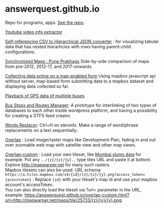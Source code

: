 # answerquest.github.io
Repo for programs, apps. [See the repo](https://github.com/answerquest/answerquest.github.io).

[Youtube video info extractor](youtube-info-extractor.html)

[Self-referencing CSV to Hierarchical JSON converter](selfrefCSV_2_hierarchJSON.html) : for visualizing tabular data that has nested hierarhcies with rows having parent-child configurations.

[Synchronized Maps : Pune Prabhags](pune_07-12-17_sync.html) Side-by-side comparison of maps from pre-2012, 2012-17, and 2017-onwards

[Collecting data online on a map-enabled form](form2mapbox-encrypted.html) Using mapbox javascript api without server, map-based form submitting data to a mapbox dataset and displaying data collected so far.

[Playback of GPS data of multiple buses](https://answerquest.github.io/GPSPlayback/)

[Bus Stops and Routes Manager](http://nikhilvj.cu.cc/busroutes/): A prototype for interlinking of two types of databases to each other inside wordpress platform, and having a possibility for creating a GTFS feed creator.

[Words Replacer](words-replacer.html): Ctrl+H on steroids. Make a range of word/phrase replacements on a text sequentially.

[Overlap](overlap.html) : Load image/raster maps like Development Plan, fading in and out over zoomable web map with satellite view and other map views.

[Overlap-custom](overlap-custom.html) : Load your own tileset, like [Mumbai slums data](http://mapwarper.net/maps/25733#Export_tab) for example. Put any `../{z}/{x}/{y}..` type tiles URL and paste it at bottom. Explore <http://mapwarper.net> for many such rasters. <br>Mapbox tilesets can also be used: URL schema: `https://a.tiles.mapbox.com/v4/{id}/{z}/{x}/{y}.png?access_token={acesstoken}` : Replace `{id}` with your tileset's map id and use your mapbox account's accessToken.
<br>You can also directly load the tileset via ?url= parameter in the URL, example: <https://answerquest.github.io/overlap-custom.html?url=http://mapwarper.net/maps/tile/25733/{z}/{x}/{y}.png>

